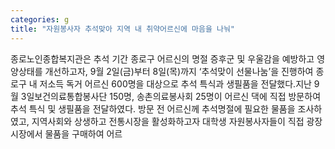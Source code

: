 ```yaml
---
categories: g
title: "자원봉사자 추석맞아 지역 내 취약어르신에 마음을 나눠"
---
```

종로노인종합복지관은 추석 기간 종로구 어르신의 명절 증후군 및 우울감을 예방하고 영양상태를 개선하고자, 9월 2일(금)부터 8일(목)까지 ‘추석맞이 선물나눔’을 진행하여 종로구 내 저소득 독거 어르신 600명을 대상으로 추석 특식과 생필품을 전달했다.지난 9월 3일보건의료통합봉사단 150명, 송촌의료봉사회 25명이 어르신 댁에 직접 방문하여 추석 특식 및 생필품을 전달하였다. 방문 전 어르신께 추석명절에 필요한 물품을 조사하였고, 지역사회와 상생하고 전통시장을 활성화하고자 대학생 자원봉사자들이 직접 광장시장에서 물품을 구매하여 어르